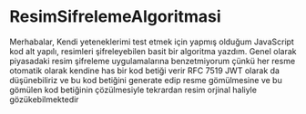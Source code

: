# ResimSifrelemeAlgoritmasi

Merhabalar, Kendi yeteneklerimi test etmek için yapmış olduğum JavaScript kod alt yapılı, resimleri şifreleyebilen basit bir algoritma yazdım. Genel olarak piyasadaki resim şifreleme uygulamalarına benzetmiyorum çünkü her resme otomatik olarak kendine has bir kod betiği verir RFC 7519 JWT olarak da düşünebiliriz ve bu kod betiğini generate edip resme gömülmesine ve bu gömülen kod betiğinin çözülmesiyle tekrardan resim orjinal haliyle gözükebilmektedir

